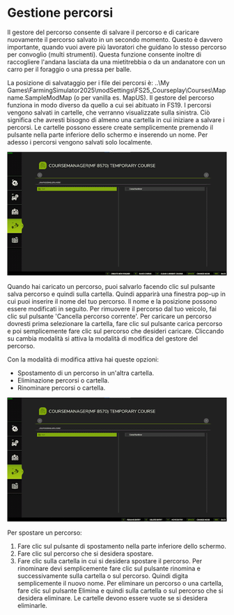 # Gestione percorsi


Il gestore del percorso consente di salvare il percorso e di caricare nuovamente il percorso salvato in un secondo momento.
Questo è davvero importante, quando vuoi avere più lavoratori che guidano lo stesso percorso per convoglio (multi strumenti).
Questa funzione consente inoltre di raccogliere l'andana lasciata da una mietitrebbia o da un andanatore con un carro per il foraggio o una pressa per balle.

La posizione di salvataggio per i file dei percorsi è: ..\My Games\FarmingSimulator2025\modSettings\FS25_Courseplay\Courses\Mapname.SampleModMap (o per vanilla es. MapUS).
Il gestore del percorso funziona in modo diverso da quello a cui sei abituato in FS19.
I percorsi vengono salvati in cartelle, che verranno visualizzate sulla sinistra. Ciò significa che avresti bisogno di almeno una cartella in cui iniziare a salvare i percorsi.
Le cartelle possono essere create semplicemente premendo il pulsante nella parte inferiore dello schermo e inserendo un nome.
Per adesso i percorsi vengono salvati solo localmente.


![Image](https://raw.githubusercontent.com/Jan2903/CourseplayHelp/refs/heads/main/translation_data/managerbasehelp_0_0_765_430.png)


Quando hai caricato un percorso, puoi salvarlo facendo clic sul pulsante salva percorso e quindi sulla cartella. Quindi apparirà una finestra pop-up in cui puoi inserire il nome del tuo percorso.
Il nome e la posizione possono essere modificati in seguito.
Per rimuovere il percorso dal tuo veicolo, fai clic sul pulsante 'Cancella percorso corrente'.
Per caricare un percorso dovresti prima selezionare la cartella, fare clic sul pulsante carica percorso e poi semplicemente fare clic sul percorso che desideri caricare.
Cliccando su cambia modalità si attiva la modalità di modifica del gestore del percorso.



Con la modalità di modifica attiva hai queste opzioni:
- Spostamento di un percorso in un'altra cartella.
- Eliminazione percorsi o cartella.
- Rinominare percorsi o cartella.


![Image](https://raw.githubusercontent.com/Jan2903/CourseplayHelp/refs/heads/main/translation_data/manageredithelp_0_0_765_430.png)


Per spostare un percorso:
   1) Fare clic sul pulsante di spostamento nella parte inferiore dello schermo.
   2) Fare clic sul percorso che si desidera spostare.
   3) Fare clic sulla cartella in cui si desidera spostare il percorso.
Per rinominare devi semplicemente fare clic sul pulsante rinomina e successivamente sulla cartella o sul percorso. Quindi digita semplicemente il nuovo nome.
Per eliminare un percorso o una cartella, fare clic sul pulsante Elimina e quindi sulla cartella o sul percorso che si desidera eliminare.
Le cartelle devono essere vuote se si desidera eliminarle.


